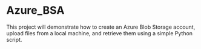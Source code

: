 # Azure_BSA
This project will demonstrate how to create an Azure Blob Storage account, upload files from a local machine, and retrieve them using a simple Python script.
